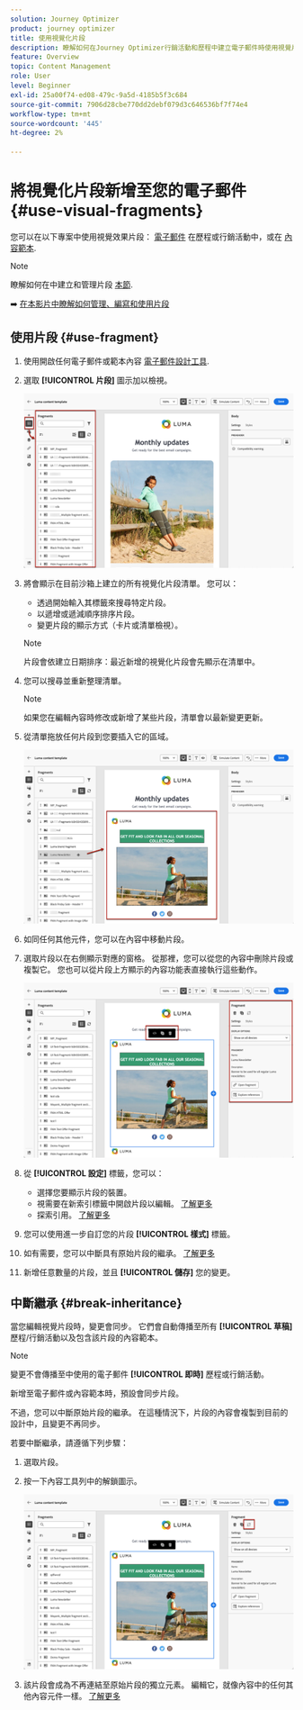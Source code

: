 ```yaml
---
solution: Journey Optimizer
product: journey optimizer
title: 使用視覺化片段
description: 瞭解如何在Journey Optimizer行銷活動和歷程中建立電子郵件時使用視覺片段
feature: Overview
topic: Content Management
role: User
level: Beginner
exl-id: 25a00f74-ed08-479c-9a5d-4185b5f3c684
source-git-commit: 7906d28cbe770dd2debf079d3c646536bf7f74e4
workflow-type: tm+mt
source-wordcount: '445'
ht-degree: 2%

---
```


# 將視覺化片段新增至您的電子郵件 {#use-visual-fragments}

您可以在以下專案中使用視覺效果片段： [電子郵件](get-started-email-design.md) 在歷程或行銷活動中，或在 [內容範本](../content-management/content-templates.md).

>[!NOTE]
>
>瞭解如何在中建立和管理片段 [本節](../content-management/fragments.md).

➡️ [在本影片中瞭解如何管理、編寫和使用片段](../content-management/fragments.md#video-fragments)

## 使用片段 {#use-fragment}

1. 使用開啟任何電子郵件或範本內容 [電子郵件設計工具](get-started-email-design.md).

1. 選取 **[!UICONTROL 片段]** 圖示加以檢視。

   ![](assets/fragments-in-designer.png)

1. 將會顯示在目前沙箱上建立的所有視覺化片段清單。 您可以：

   * 透過開始輸入其標籤來搜尋特定片段。
   * 以遞增或遞減順序排序片段。
   * 變更片段的顯示方式（卡片或清單檢視）。

   >[!NOTE]
   >
   >片段會依建立日期排序：最近新增的視覺化片段會先顯示在清單中。

1. 您可以搜尋並重新整理清單。

   >[!NOTE]
   >
   >如果您在編輯內容時修改或新增了某些片段，清單會以最新變更更新。

1. 從清單拖放任何片段到您要插入它的區域。

   ![](assets/fragment-insert.png)

1. 如同任何其他元件，您可以在內容中移動片段。

1. 選取片段以在右側顯示對應的窗格。 從那裡，您可以從您的內容中刪除片段或複製它。 您也可以從片段上方顯示的內容功能表直接執行這些動作。

   ![](assets/fragment-right-pane.png)

1. 從 **[!UICONTROL 設定]** 標籤，您可以：

   * 選擇您要顯示片段的裝置。
   * 視需要在新索引標籤中開啟片段以編輯。 [了解更多](../content-management/fragments.md#edit-fragments)
   * 探索引用。 [了解更多](../content-management/fragments.md#explore-references)

1. 您可以使用進一步自訂您的片段 **[!UICONTROL 樣式]** 標籤。

1. 如有需要，您可以中斷具有原始片段的繼承。 [了解更多](#break-inheritance)

1. 新增任意數量的片段，並且 **[!UICONTROL 儲存]** 您的變更。

## 中斷繼承 {#break-inheritance}

當您編輯視覺片段時，變更會同步。 它們會自動傳播至所有 **[!UICONTROL 草稿]** 歷程/行銷活動以及包含該片段的內容範本。

>[!NOTE]
>
>變更不會傳播至中使用的電子郵件 **[!UICONTROL 即時]** 歷程或行銷活動。

新增至電子郵件或內容範本時，預設會同步片段。

不過，您可以中斷原始片段的繼承。 在這種情況下，片段的內容會複製到目前的設計中，且變更不再同步。

若要中斷繼承，請遵循下列步驟：

1. 選取片段。

1. 按一下內容工具列中的解鎖圖示。

   ![](assets/fragment-break-inheritance.png)

1. 該片段會成為不再連結至原始片段的獨立元素。 編輯它，就像內容中的任何其他內容元件一樣。 [了解更多](content-components.md)
